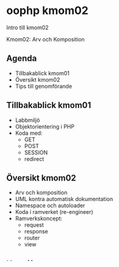 oophp kmom02
========================

Intro till kmom02

Kmom02: Arv och Komposition



Agenda
------------------------

* Tillbakablick kmom01
* Översikt kmom02
* Tips till genomförande



Tillbakablick kmom01
------------------------

* Labbmiljö
* Objektorientering i PHP
* Koda med:
    * GET
    * POST
    * SESSION
    * redirect



Översikt kmom02
------------------------

* Arv och komposition
* UML kontra automatisk dokumentation
* Namespace och autoloader
* Koda i ramverket (re-engineer)
* Ramverkskoncept:
    * request
    * response
    * router
    * view



Uppgifter
------------------------

* Guide: Arv och Komposition (tärningar i klasstruktur)
* Flytta spelet till ramverket
* Generera dokumentation med phpdoc

* Tagga, committa, pusha  GitHub



Arv
------------------------

* Arv med extend

```
class Car extends Vehicle
```



Komposition
------------------------

* Komposition, består av, använder

```
class DiceHand
{
    private $dices = [];

    public __constructor()
    {
        $this->$dices[0] = new Dice();
        $this->$dices[1] = new Dice();
    }
}
```



UML kontra automatisk dokumentation
------------------------

* Designa med UML
* Koda (och dokumentera samtidigt)
* Dokumentera med automatik



Namespace och autoloader
------------------------

* Hur namespace och autoloader samverkar
* Läs om PHP-FIG, PSR-4 och composer autoloader
* Tänk på stora och små bokstäver i katalog- och filnamn

$dice = new \\Mos\\Dice\\DiceHand();

composer mappar \\Mos mot src/

Autoloadern letar efter:
 src/Dice/DiceHand.php



Koda i ramverket (re-engineer)
------------------------

* Ta din lösning från kmom01
* Koda in den i ramverket, enligt ramverkets struktur

* Reengineering och "Code refactoring"
    https://en.wikipedia.org/wiki/Code_refactoring



Ramverkskoncept
------------------------

* request
* response
* router
* view

Läs README på https://github.com/canax



Avslutningsvis
------------------------

_____________________
< Jobba, jobba jobba >
---------------------
       \   ^__^
        \  (oo)\_______
           (__)\       )\/\
               ||----w |
               ||     ||

